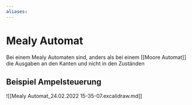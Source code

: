 ```yaml
---
aliases: 
---
```

# Mealy Automat
Bei einem Mealy Automaten sind, anders als bei einem [[Moore Automat]] die Ausgaben an den Kanten und nicht in den Zuständen
## Beispiel Ampelsteuerung
![[Mealy Automat_24.02.2022 15-35-07.excalidraw.md]]